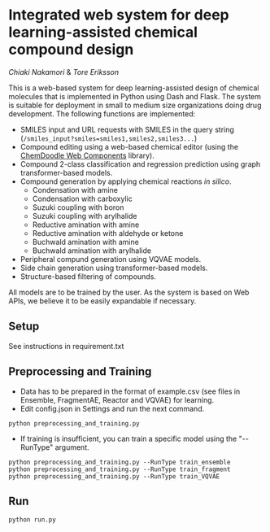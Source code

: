 # Integrated web system for deep learning-assisted chemical compound design

*Chiaki Nakamori* & *Tore Eriksson*

This is a web-based system for deep learning-assisted design of chemical molecules
that is implemented in Python using Dash and Flask. The system is suitable for deployment
in small to medium size organizations doing drug development. The following functions
are implemented:

- SMILES input and URL requests with SMILES in the query string (`/smiles_input?smiles=smiles1,smiles2,smiles3...`)
- Compound editing using a web-based chemical editor (using the [ChemDoodle Web Components](https://web.chemdoodle.com/) library).
- Compound 2-class classification and regression prediction using graph transformer-based models.
- Compound generation by applying chemical reactions *in silico*.
  + Condensation with amine
  + Condensation with carboxylic
  + Suzuki coupling with boron
  + Suzuki coupling with arylhalide
  + Reductive amination with amine
  + Reductive amination with aldehyde or ketone
  + Buchwald amination with amine
  + Buchwald amination with arylhalide
- Peripheral compund generation using VQVAE models.
- Side chain generation using transformer-based models.
- Structure-based filtering of compounds.

All models are to be trained by the user. As the system is based on Web APIs, we
believe it to be easily expandable if necessary.

## Setup

See instructions in requirement.txt

## Preprocessing and Training

- Data has to be prepared in the format of example.csv (see files in Ensemble, FragmentAE, Reactor and VQVAE) for learning.
- Edit config.json in Settings and run the next command.

```
python preprocessing_and_training.py
```

- If training is insufficient, you can train a specific model using the "--RunType" argument.

```
python preprocessing_and_training.py --RunType train_ensemble
python preprocessing_and_training.py --RunType train_fragment
python preprocessing_and_training.py --RunType train_VQVAE
```

## Run

```
python run.py
```
